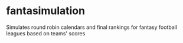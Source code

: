 # fantasimulation
Simulates round robin calendars and final rankings for fantasy football leagues based on teams' scores
